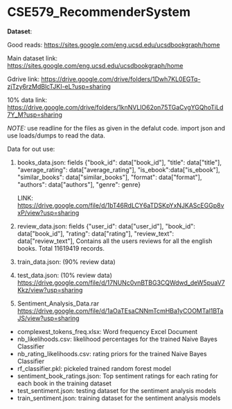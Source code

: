 # CSE579_RecommenderSystem

**Dataset**:

Good reads: https://sites.google.com/eng.ucsd.edu/ucsdbookgraph/home

Main dataset link: https://sites.google.com/eng.ucsd.edu/ucsdbookgraph/home

Gdrive link: https://drive.google.com/drive/folders/1Dwh7KL0EGTq-zjTzy6rzMdBlcTJKI-eL?usp=sharing

10% data link: https://drive.google.com/drive/folders/1knNVLlO62on75TGaCvgYGQhoTiLd7Y_M?usp=sharing

*NOTE:* use readline for the files as given in the defalut code. import json and use loads/dumps to read the data.

Data for out use:
1. books_data.json: fields {"book_id": data["book_id"],
                            "title": data["title"],
                            "average_rating": data["average_rating"],
                            "is_ebook":data["is_ebook"],
                            "similar_books": data["similar_books"],
                            "format": data["format"],
                            "authors": data["authors"],
                            "genre": genre}
   
   LINK: https://drive.google.com/file/d/1bT46RdLCY6aTDSKpYxNJKAScEGGp8vxP/view?usp=sharing
                            
2. review_data.json: fields {"user_id": data["user_id"],
                              "book_id": data["book_id"],
                              "rating": data["rating"],
                              "review_text": data["review_text"],
Contains all the users reviews for all the english books. Total 11619419 records.

3. train_data.json: (90% review data)


4. test_data.json: (10% review data) https://drive.google.com/file/d/17NUNc0vnBTBG3CQWdwd_deW5puaV7Kkz/view?usp=sharing


5. Sentiment_Analysis_Data.rar https://drive.google.com/file/d/1aOaTEsaCNNmTcmHBa1yCOOMTal1BTaJS/view?usp=sharing
* complexest_tokens_freq.xlsx: Word frequency Excel Document
* nb_likelihoods.csv: likelihood percentages for the trained Naive Bayes Classifier
* nb_rating_likelihoods.csv: rating priors for the trained Naive Bayes Classifier
* rf_classifier.pkl: pickeled trained random forest model
* sentiment_book_ratings.json: Top sentiment ratings for each rating for each book in the training dataset
* test_sentiment.json: testing dataset for the sentiment analysis models
* train_sentiment.json: training dataset for the sentiment analysis models 
